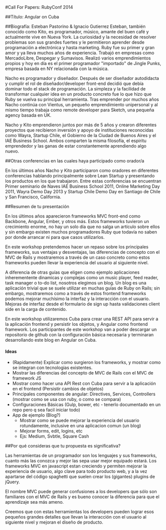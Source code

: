 #Call For Papers: RubyConf 2014 

##Título: Angular on Cuba


##Biografía: Esteban Pastorino & Ignacio Gutierrez
Esteban, también conocido como Kito, es programador, músico, amante del buen café y actualmente vive en Nueva York. La curiosidad y la necesidad de resolver problemas son sus grandes fuertes y le permitieron aprender desde programación a electrónica y hasta marketing.
Ruby fue su primer y gran amor y ya lleva muchos años de experiencia. Trabajó en empresas como MercadoLibre, Despegar y Sumavisos. Realizó varios emprendimientos propios y hoy en día es el primer programador "importado" de Jingle Punks, empresa basada en NY relacionada con la música. 

Nacho es programador y diseñador. Después de ser diseñador autodidacta y cumplir el rol de diseñador/developer front-end decidió que debía dominar todo el stack de programación. La simpleza y la facilidad de transformar cualquier idea en un producto concreto fue lo que hizo que Ruby se vuelva su principal herramienta. Tras emprender por muchos años Nacho continúa con Vientus, un pequeño emprendimiento unipersonal y al mismo tiempo trabaja como remote developer para Sketch, una pequeña agency basada en UK.

Nacho y Kito emprendieron juntos por más de 5 años y crearon diferentes proyectos que recibieron inversión y apoyo de instituciones reconocidas como Wayra, Startup Chile, el Gobierno de la Ciudad de Buenos Aires y el IAE Business School. Ambos comparten la misma filosofía, el espiritu emprendedor y las ganas de estar constantemente aprendiendo algo nuevo.

##Otras conferencias en las cuales haya participado como orador/a

En los últimos años Nacho y Kito participaron como oradores en diferentes conferencias hablando principalmente sobre Lean Startup y presentando los productos en los que trabajaron.
Entre estas conferencias se encuentran Primer seminario de Naves IAE Business School 2011, Online Marketing Day 2011, Wayra Demo Day 2013 y Startup Chile Demo Day en Santiago de Chile y San Francisco, California.

##Resumen de tu presentación

En los últimos años aparecieron frameworks MVC front-end como Backbone, Angular, Ember, y otros más. Estos frameworks tuvieron un crecimiento enorme, no hay un solo día que no salga un artículo sobre ellos y sin embargo existen muchos programadores Ruby que todavía no saben por donde arrancar ni para que casos utilizarlos.

En este workshop pretendemos hacer un repaso sobre los principales frameworks, sus ventajas y desventajas, las diferencias de concepto con el MVC de Rails y mostraremos a través de un caso concreto como estos frameworks pueden llevar la experiencia del usuario al siguiente nivel.

A diferencia de otras guías que eligen como ejemplo aplicaciones inherementente dinamicas y complejas como un music player, feed reader, task manager o to-do list, nosotros elegimos un blog. Un blog es una aplicación trivial que se suele utilizar en muchas guías de Ruby on Rails; sin embargo, mostraremos como a través de estos frontend frameworks podemos mejorar muchísimo la interfaz y la interacción con el usuario. Mejoras de interfaz desde el formulario de sign up hasta validaciones client side en la carga de contenido.

En este workshop utilizaremos Cuba para crear una REST API para servir a la aplicación frontend y persistir los objetos, y Angular como frontend framework. Los participantes de este workshop van a poder descargar un repositorio de github con la configuración básica necesaria y terminaran desarrollando este blog en Angular on Cuba.


#### Ideas

- (Rapidamente) Explicar como surgieron los frameworks, y mostrar como se integran con tecnologias existentes.
- Mostrar las diferencias del concepto de MVC de Rails con el MVC de framework JS
- Mostrar como hacer una API Rest con Cuba para servir a la aplicación en el frontend (Persistir cambios de objetos)
- Principales componentes de angular: Directives, Services, Controllers (mostrar como se usa con ruby, o como se compara)
- Configuraciones Básicas (Gulp, bower, etc - tenerlo documentado en un repo pero q sea facil iniciar todo)
- App de ejemplo (Blog?)
  - Mostrar como se puede mejorar la experiencia del usuario rotundamente, inclusive en una aplicacion comun (un blog)
  - Mejorar forms, edit, logins, etc
  - Ejs: Medium, Svbtle, Square Cash
  

##Por qué consideras que tu propuesta es significativa?

Las herramientas de un programador son los lenguajes y sus frameworks, cuanto más las conozca y mejor las sepa usar mejor equipado estará. Los frameworks MVC en javascript estan creciendo y permiten mejorar la experiencia de usuario, algo clave para todo producto web, y a la vez apartarse del código spaghetti que suelen crear los (gigantes) plugins de jQuery.

El nombre MVC puede generar confusiones a los developers que sólo son familiares con el MVC de Rails y es bueno conocer la diferencia para que el aprendizaje sea más ameno. 

Creemos que con estas herramientas los developers pueden lograr esos pequeños grandes detalles que llevan la interacción con el usuario al siguiente nivel y mejoran el diseño de producto.

